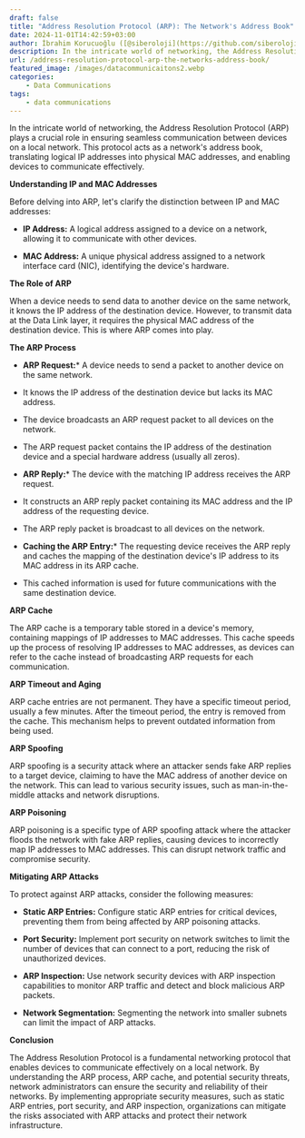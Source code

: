 ```yaml
---
draft: false
title: "Address Resolution Protocol (ARP): The Network's Address Book"
date: 2024-11-01T14:42:59+03:00
author: İbrahim Korucuoğlu ([@siberoloji](https://github.com/siberoloji))
description: In the intricate world of networking, the Address Resolution Protocol (ARP) plays a crucial role in ensuring seamless communication between devices on a local network.
url: /address-resolution-protocol-arp-the-networks-address-book/
featured_image: /images/datacommunicaitons2.webp
categories:
    - Data Communications
tags:
    - data communications
---
```



In the intricate world of networking, the Address Resolution Protocol (ARP) plays a crucial role in ensuring seamless communication between devices on a local network. This protocol acts as a network's address book, translating logical IP addresses into physical MAC addresses, and enabling devices to communicate effectively.



**Understanding IP and MAC Addresses**



Before delving into ARP, let's clarify the distinction between IP and MAC addresses:


* **IP Address:** A logical address assigned to a device on a network, allowing it to communicate with other devices.

* **MAC Address:** A unique physical address assigned to a network interface card (NIC), identifying the device's hardware.




**The Role of ARP**



When a device needs to send data to another device on the same network, it knows the IP address of the destination device. However, to transmit data at the Data Link layer, it requires the physical MAC address of the destination device. This is where ARP comes into play.



**The ARP Process**


* **ARP Request:*** A device needs to send a packet to another device on the same network.

* It knows the IP address of the destination device but lacks its MAC address.

* The device broadcasts an ARP request packet to all devices on the network.

* The ARP request packet contains the IP address of the destination device and a special hardware address (usually all zeros).



* **ARP Reply:*** The device with the matching IP address receives the ARP request.

* It constructs an ARP reply packet containing its MAC address and the IP address of the requesting device.

* The ARP reply packet is broadcast to all devices on the network.



* **Caching the ARP Entry:*** The requesting device receives the ARP reply and caches the mapping of the destination device's IP address to its MAC address in its ARP cache.

* This cached information is used for future communications with the same destination device.






**ARP Cache**



The ARP cache is a temporary table stored in a device's memory, containing mappings of IP addresses to MAC addresses. This cache speeds up the process of resolving IP addresses to MAC addresses, as devices can refer to the cache instead of broadcasting ARP requests for each communication.



**ARP Timeout and Aging**



ARP cache entries are not permanent. They have a specific timeout period, usually a few minutes. After the timeout period, the entry is removed from the cache. This mechanism helps to prevent outdated information from being used.



**ARP Spoofing**



ARP spoofing is a security attack where an attacker sends fake ARP replies to a target device, claiming to have the MAC address of another device on the network. This can lead to various security issues, such as man-in-the-middle attacks and network disruptions.



**ARP Poisoning**



ARP poisoning is a specific type of ARP spoofing attack where the attacker floods the network with fake ARP replies, causing devices to incorrectly map IP addresses to MAC addresses. This can disrupt network traffic and compromise security.



**Mitigating ARP Attacks**



To protect against ARP attacks, consider the following measures:


* **Static ARP Entries:** Configure static ARP entries for critical devices, preventing them from being affected by ARP poisoning attacks.

* **Port Security:** Implement port security on network switches to limit the number of devices that can connect to a port, reducing the risk of unauthorized devices.

* **ARP Inspection:** Use network security devices with ARP inspection capabilities to monitor ARP traffic and detect and block malicious ARP packets.

* **Network Segmentation:** Segmenting the network into smaller subnets can limit the impact of ARP attacks.




**Conclusion**



The Address Resolution Protocol is a fundamental networking protocol that enables devices to communicate effectively on a local network. By understanding the ARP process, ARP cache, and potential security threats, network administrators can ensure the security and reliability of their networks. By implementing appropriate security measures, such as static ARP entries, port security, and ARP inspection, organizations can mitigate the risks associated with ARP attacks and protect their network infrastructure.

